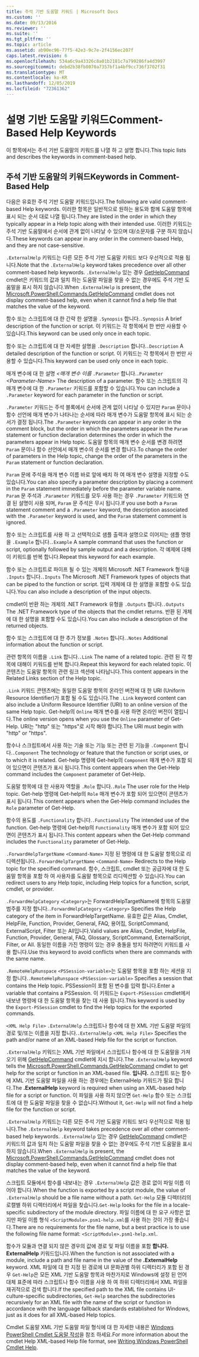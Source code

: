 ```yaml
---
title: 주석 기반 도움말 키워드 | Microsoft Docs
ms.custom: ''
ms.date: 09/13/2016
ms.reviewer: ''
ms.suite: ''
ms.tgt_pltfrm: ''
ms.topic: article
ms.assetid: ab90ec96-77f5-42e3-9c7e-2f4156ec207f
caps.latest.revision: 6
ms.openlocfilehash: 534a6c9a43326c8a01b2181c7a799286fa4d3997
ms.sourcegitcommit: debd2b38fb8070a7357bf1a4bf9cc736f3702f31
ms.translationtype: MT
ms.contentlocale: ko-KR
ms.lasthandoff: 12/05/2019
ms.locfileid: "72361362"
---
```

# <a name="comment-based-help-keywords"></a><span data-ttu-id="98d08-102">설명 기반 도움말 키워드</span><span class="sxs-lookup"><span data-stu-id="98d08-102">Comment-Based Help Keywords</span></span>

<span data-ttu-id="98d08-103">이 항목에서는 주석 기반 도움말의 키워드를 나열 하 고 설명 합니다.</span><span class="sxs-lookup"><span data-stu-id="98d08-103">This topic lists and describes the keywords in comment-based help.</span></span>

## <a name="keywords-in-comment-based-help"></a><span data-ttu-id="98d08-104">주석 기반 도움말의 키워드</span><span class="sxs-lookup"><span data-stu-id="98d08-104">Keywords in Comment-Based Help</span></span>

<span data-ttu-id="98d08-105">다음은 유효한 주석 기반 도움말 키워드입니다.</span><span class="sxs-lookup"><span data-stu-id="98d08-105">The following are valid comment-based Help keywords.</span></span> <span data-ttu-id="98d08-106">이러한 항목은 일반적으로 원하는 용도와 함께 도움말 항목에 표시 되는 순서 대로 나열 됩니다.</span><span class="sxs-lookup"><span data-stu-id="98d08-106">They are listed in the order in which they typically appear in a Help topic along with their intended use.</span></span> <span data-ttu-id="98d08-107">이러한 키워드는 주석 기반 도움말에서 순서에 관계 없이 나타날 수 있으며 대/소문자를 구분 하지 않습니다.</span><span class="sxs-lookup"><span data-stu-id="98d08-107">These keywords can appear in any order in the comment-based Help, and they are not case-sensitive.</span></span>

<span data-ttu-id="98d08-108">`.ExternalHelp` 키워드는 다른 모든 주석 기반 도움말 키워드 보다 우선적으로 적용 됩니다.</span><span class="sxs-lookup"><span data-stu-id="98d08-108">Note that the `.ExternalHelp` keyword takes precedence over all other comment-based help keywords.</span></span> <span data-ttu-id="98d08-109">`.ExternalHelp` 있는 경우 [GetHelpCommand](/dotnet/api/Microsoft.PowerShell.Commands.gethelpcommand) cmdlet은 키워드의 값과 일치 하는 도움말 파일을 찾을 수 없는 경우에도 주석 기반 도움말을 표시 하지 않습니다.</span><span class="sxs-lookup"><span data-stu-id="98d08-109">When `.ExternalHelp` is present, the [Microsoft.PowerShell.Commands.GetHelpCommand](/dotnet/api/Microsoft.PowerShell.Commands.gethelpcommand) cmdlet does not display comment-based help, even when it cannot find a help file that matches the value of the keyword.</span></span>

<span data-ttu-id="98d08-110">함수 또는 스크립트에 대 한 간략 한 설명을 `.Synopsis` 합니다.</span><span class="sxs-lookup"><span data-stu-id="98d08-110">`.Synopsis` A brief description of the function or script.</span></span> <span data-ttu-id="98d08-111">이 키워드는 각 항목에서 한 번만 사용할 수 있습니다.</span><span class="sxs-lookup"><span data-stu-id="98d08-111">This keyword can be used only once in each topic.</span></span>

<span data-ttu-id="98d08-112">함수 또는 스크립트에 대 한 자세한 설명을 `.Description` 합니다.</span><span class="sxs-lookup"><span data-stu-id="98d08-112">`.Description` A detailed description of the function or script.</span></span> <span data-ttu-id="98d08-113">이 키워드는 각 항목에서 한 번만 사용할 수 있습니다.</span><span class="sxs-lookup"><span data-stu-id="98d08-113">This keyword can be used only once in each topic.</span></span>

<span data-ttu-id="98d08-114">매개 변수에 대 한 설명 *\<매개 변수 이름* `.Parameter` 합니다.</span><span class="sxs-lookup"><span data-stu-id="98d08-114">`.Parameter` *\<Parameter-Name>* The description of a parameter.</span></span> <span data-ttu-id="98d08-115">함수 또는 스크립트의 각 매개 변수에 대 한 `.Parameter` 키워드를 포함할 수 있습니다.</span><span class="sxs-lookup"><span data-stu-id="98d08-115">You can include a `.Parameter` keyword for each parameter in the function or script.</span></span>

<span data-ttu-id="98d08-116">`.Parameter` 키워드는 주석 블록에서 순서에 관계 없이 나타날 수 있지만 `Param` 문이나 함수 선언에 매개 변수가 나타나는 순서에 따라 매개 변수가 도움말 항목에 표시 되는 순서가 결정 됩니다.</span><span class="sxs-lookup"><span data-stu-id="98d08-116">The `.Parameter` keywords can appear in any order in the comment block, but the order in which the parameters appear in the `Param` statement or function declaration determines the order in which the parameters appear in Help topic.</span></span> <span data-ttu-id="98d08-117">도움말 항목의 매개 변수 순서를 변경 하려면 `Param` 문이나 함수 선언에서 매개 변수의 순서를 변경 합니다.</span><span class="sxs-lookup"><span data-stu-id="98d08-117">To change the order of parameters in the Help topic, change the order of the parameters in the `Param` statement or function declaration.</span></span>

<span data-ttu-id="98d08-118">`Param` 문에 주석을 매개 변수 이름 바로 앞에 배치 하 여 매개 변수 설명을 지정할 수도 있습니다.</span><span class="sxs-lookup"><span data-stu-id="98d08-118">You can also specify a parameter description by placing a comment in the `Param` statement immediately before the parameter variable name.</span></span> <span data-ttu-id="98d08-119">`Param` 문 주석과 `.Parameter` 키워드를 모두 사용 하는 경우 `.Parameter` 키워드와 연결 된 설명이 사용 되며, `Param` 문 주석은 무시 됩니다.</span><span class="sxs-lookup"><span data-stu-id="98d08-119">If you use both a `Param` statement comment and a `.Parameter` keyword, the description associated with the `.Parameter` keyword is used, and the `Param` statement comment is ignored.</span></span>

<span data-ttu-id="98d08-120">함수 또는 스크립트를 사용 하 고 선택적으로 샘플 출력과 설명으로 이어지는 샘플 명령을 `.Example` 합니다.</span><span class="sxs-lookup"><span data-stu-id="98d08-120">`.Example` A sample command that uses the function or script, optionally followed by sample output and a description.</span></span> <span data-ttu-id="98d08-121">각 예제에 대해이 키워드를 반복 합니다.</span><span class="sxs-lookup"><span data-stu-id="98d08-121">Repeat this keyword for each example.</span></span>

<span data-ttu-id="98d08-122">함수 또는 스크립트로 파이프 될 수 있는 개체의 Microsoft .NET Framework 형식을 `.Inputs` 합니다.</span><span class="sxs-lookup"><span data-stu-id="98d08-122">`.Inputs` The Microsoft .NET Framework types of objects that can be piped to the function or script.</span></span> <span data-ttu-id="98d08-123">입력 개체에 대 한 설명을 포함할 수도 있습니다.</span><span class="sxs-lookup"><span data-stu-id="98d08-123">You can also include a description of the input objects.</span></span>

<span data-ttu-id="98d08-124">cmdlet이 반환 하는 개체의 .NET Framework 유형을 `.Outputs` 합니다.</span><span class="sxs-lookup"><span data-stu-id="98d08-124">`.Outputs` The .NET Framework type of the objects that the cmdlet returns.</span></span> <span data-ttu-id="98d08-125">반환 된 개체에 대 한 설명을 포함할 수도 있습니다.</span><span class="sxs-lookup"><span data-stu-id="98d08-125">You can also include a description of the returned objects.</span></span>

<span data-ttu-id="98d08-126">함수 또는 스크립트에 대 한 추가 정보를 `.Notes` 합니다.</span><span class="sxs-lookup"><span data-stu-id="98d08-126">`.Notes` Additional information about the function or script.</span></span>

<span data-ttu-id="98d08-127">관련 항목의 이름을 `.Link` 합니다.</span><span class="sxs-lookup"><span data-stu-id="98d08-127">`.Link` The name of a related topic.</span></span> <span data-ttu-id="98d08-128">관련 된 각 항목에 대해이 키워드를 반복 합니다.</span><span class="sxs-lookup"><span data-stu-id="98d08-128">Repeat this keyword for each related topic.</span></span> <span data-ttu-id="98d08-129">이 콘텐츠는 도움말 항목의 관련 링크 섹션에 나타납니다.</span><span class="sxs-lookup"><span data-stu-id="98d08-129">This content appears in the Related Links section of the Help topic.</span></span>

<span data-ttu-id="98d08-130">`.Link` 키워드 콘텐츠에는 동일한 도움말 항목의 온라인 버전에 대 한 URI (Uniform Resource Identifier)가 포함 될 수도 있습니다.</span><span class="sxs-lookup"><span data-stu-id="98d08-130">The `.Link` keyword content can also include a Uniform Resource Identifier (URI) to an online version of the same Help topic.</span></span> <span data-ttu-id="98d08-131">Get-help의 `Online` 매개 변수를 사용 하면 온라인 버전이 열립니다.</span><span class="sxs-lookup"><span data-stu-id="98d08-131">The online version opens when you use the `Online` parameter of Get-Help.</span></span> <span data-ttu-id="98d08-132">URI는 "http" 또는 "https"로 시작 해야 합니다.</span><span class="sxs-lookup"><span data-stu-id="98d08-132">The URI must begin with "http" or "https".</span></span>

<span data-ttu-id="98d08-133">함수나 스크립트에서 사용 하는 기술 또는 기능 또는 관련 된 기능을 `.Component` 합니다.</span><span class="sxs-lookup"><span data-stu-id="98d08-133">`.Component` The technology or feature that the function or script uses, or to which it is related.</span></span> <span data-ttu-id="98d08-134">Get-help 명령에 Get-help의 `Component` 매개 변수가 포함 되어 있으면이 콘텐츠가 표시 됩니다.</span><span class="sxs-lookup"><span data-stu-id="98d08-134">This content appears when the Get-Help command includes the `Component` parameter of Get-Help.</span></span>

<span data-ttu-id="98d08-135">도움말 항목에 대 한 사용자 역할을 `.Role` 합니다.</span><span class="sxs-lookup"><span data-stu-id="98d08-135">`.Role` The user role for the Help topic.</span></span> <span data-ttu-id="98d08-136">Get-help 명령에 Get-help의 `Role` 매개 변수가 포함 되어 있으면이 콘텐츠가 표시 됩니다.</span><span class="sxs-lookup"><span data-stu-id="98d08-136">This content appears when the Get-Help command includes the `Role` parameter of Get-Help.</span></span>

<span data-ttu-id="98d08-137">함수의 용도를 `.Functionality` 합니다.</span><span class="sxs-lookup"><span data-stu-id="98d08-137">`.Functionality` The intended use of the function.</span></span> <span data-ttu-id="98d08-138">Get-help 명령에 Get-help의 `Functionality` 매개 변수가 포함 되어 있으면이 콘텐츠가 표시 됩니다.</span><span class="sxs-lookup"><span data-stu-id="98d08-138">This content appears when the Get-Help command includes the `Functionality` parameter of Get-Help.</span></span>

<span data-ttu-id="98d08-139">`.ForwardHelpTargetName` `<Command-Name>` 지정 된 명령에 대 한 도움말 항목으로 리디렉션됩니다.</span><span class="sxs-lookup"><span data-stu-id="98d08-139">`.ForwardHelpTargetName` `<Command-Name>` Redirects to the Help topic for the specified command.</span></span> <span data-ttu-id="98d08-140">함수, 스크립트, cmdlet 또는 공급자에 대 한 도움말 항목을 포함 하 여 사용자를 도움말 항목으로 리디렉션할 수 있습니다.</span><span class="sxs-lookup"><span data-stu-id="98d08-140">You can redirect users to any Help topic, including Help topics for a function, script, cmdlet, or provider.</span></span>

<span data-ttu-id="98d08-141">`.ForwardHelpCategory` `<Category>`는 ForwardHelpTargetName에 항목의 도움말 범주를 지정 합니다.</span><span class="sxs-lookup"><span data-stu-id="98d08-141">`.ForwardHelpCategory` `<Category>` Specifies the Help category of the item in ForwardHelpTargetName.</span></span> <span data-ttu-id="98d08-142">유효한 값은 Alias, Cmdlet, HelpFile, Function, Provider, General, FAQ, 용어집, ScriptCommand, ExternalScript, Filter 또는 All입니다.</span><span class="sxs-lookup"><span data-stu-id="98d08-142">Valid values are Alias, Cmdlet, HelpFile, Function, Provider, General, FAQ, Glossary, ScriptCommand, ExternalScript, Filter, or All.</span></span> <span data-ttu-id="98d08-143">동일한 이름을 가진 명령이 있는 경우 충돌을 방지 하려면이 키워드를 사용 합니다.</span><span class="sxs-lookup"><span data-stu-id="98d08-143">Use this keyword to avoid conflicts when there are commands with the same name.</span></span>

<span data-ttu-id="98d08-144">`.RemoteHelpRunspace` `<PSSession-variable>`는 도움말 항목을 포함 하는 세션을 지정 합니다.</span><span class="sxs-lookup"><span data-stu-id="98d08-144">`.RemoteHelpRunspace` `<PSSession-variable>` Specifies a session that contains the Help topic.</span></span> <span data-ttu-id="98d08-145">PSSession이 포함 된 변수를 입력 합니다.</span><span class="sxs-lookup"><span data-stu-id="98d08-145">Enter a variable that contains a PSSession.</span></span> <span data-ttu-id="98d08-146">이 키워드는 `Export-PSSession` cmdlet에서 내보낸 명령에 대 한 도움말 항목을 찾는 데 사용 됩니다.</span><span class="sxs-lookup"><span data-stu-id="98d08-146">This keyword is used by the `Export-PSSession` cmdlet to find the Help topics for the exported commands.</span></span>

<span data-ttu-id="98d08-147">`<XML Help File>` `.ExternalHelp` 스크립트나 함수에 대 한 XML 기반 도움말 파일의 경로 및/또는 이름을 지정 합니다.</span><span class="sxs-lookup"><span data-stu-id="98d08-147">`.ExternalHelp` `<XML Help File>` Specifies the path and/or name of an XML-based Help file for the script or function.</span></span>

<span data-ttu-id="98d08-148">`.ExternalHelp` 키워드는 XML 기반 파일에서 스크립트나 함수에 대 한 도움말을 가져오기 위해 [GetHelpCommand](/dotnet/api/Microsoft.PowerShell.Commands.gethelpcommand) cmdlet에 지시 합니다.</span><span class="sxs-lookup"><span data-stu-id="98d08-148">The `.ExternalHelp` keyword tells the [Microsoft.PowerShell.Commands.GetHelpCommand](/dotnet/api/Microsoft.PowerShell.Commands.gethelpcommand) cmdlet to get help for the script or function in an XML-based file.</span></span> <span data-ttu-id="98d08-149">**입니다.** 스크립트 또는 함수에 XML 기반 도움말 파일을 사용 하는 경우에는 ExternalHelp 키워드가 필요 합니다.</span><span class="sxs-lookup"><span data-stu-id="98d08-149">The **.ExternalHelp** keyword is required when using an XML-based help file for a script or function.</span></span> <span data-ttu-id="98d08-150">이 파일을 사용 하지 않으면 `Get-Help` 함수 또는 스크립트에 대 한 도움말 파일을 찾을 수 없습니다.</span><span class="sxs-lookup"><span data-stu-id="98d08-150">Without it, `Get-Help` will not find a help file for the function or script.</span></span>

<span data-ttu-id="98d08-151">`.ExternalHelp` 키워드는 다른 모든 주석 기반 도움말 키워드 보다 우선적으로 적용 됩니다.</span><span class="sxs-lookup"><span data-stu-id="98d08-151">The `.ExternalHelp` keyword takes precedence over all other comment-based help keywords.</span></span> <span data-ttu-id="98d08-152">`.ExternalHelp` 있는 경우 [GetHelpCommand](/dotnet/api/Microsoft.PowerShell.Commands.gethelpcommand) cmdlet은 키워드의 값과 일치 하는 도움말 파일을 찾을 수 없는 경우에도 주석 기반 도움말을 표시 하지 않습니다.</span><span class="sxs-lookup"><span data-stu-id="98d08-152">When `.ExternalHelp` is present, the [Microsoft.PowerShell.Commands.GetHelpCommand](/dotnet/api/Microsoft.PowerShell.Commands.gethelpcommand) cmdlet does not display comment-based help, even when it cannot find a help file that matches the value of the keyword.</span></span>

<span data-ttu-id="98d08-153">스크립트 모듈에서 함수를 내보내는 경우 `.ExternalHelp` 값은 경로 없이 파일 이름 이어야 합니다.</span><span class="sxs-lookup"><span data-stu-id="98d08-153">When the function is exported by a script module, the value of `.ExternalHelp` should be a file name without a path.</span></span> <span data-ttu-id="98d08-154">`Get-Help` 모듈 디렉터리의 로캘별 하위 디렉터리에서 파일을 찾습니다.</span><span class="sxs-lookup"><span data-stu-id="98d08-154">`Get-Help` looks for the file in a locale-specific subdirectory of the module directory.</span></span> <span data-ttu-id="98d08-155">파일 이름에 대 한 요구 사항은 없지만 파일 이름 형식 `<ScriptModule>.psm1-help.xml`를 사용 하는 것이 가장 좋습니다.</span><span class="sxs-lookup"><span data-stu-id="98d08-155">There are no requirements for the file name, but a best practice is to use the following file name format: `<ScriptModule>.psm1-help.xml`.</span></span>

<span data-ttu-id="98d08-156">함수가 모듈과 연결 되지 않은 경우의 값에 경로 및 파일 이름을 포함 **합니다. ExternalHelp** 키워드입니다.</span><span class="sxs-lookup"><span data-stu-id="98d08-156">When the function is not associated with a module, include a path and file name in the value of the **.ExternalHelp** keyword.</span></span> <span data-ttu-id="98d08-157">XML 파일에 대 한 지정 된 경로에 UI 문화권별 하위 디렉터리가 포함 된 경우 `Get-Help`은 모든 XML 기반 도움말 항목과 마찬가지로 Windows에 설정 된 언어 대체 표준에 따라 스크립트나 함수 이름을 사용 하 여 하위 디렉터리에서 XML 파일을 재귀적으로 검색 합니다.</span><span class="sxs-lookup"><span data-stu-id="98d08-157">If the specified path to the XML file contains UI-culture-specific subdirectories, `Get-Help` searches the subdirectories recursively for an XML file with the name of the script or function in accordance with the language fallback standards established for Windows, just as it does for all XML-based Help topics.</span></span>

<span data-ttu-id="98d08-158">Cmdlet 도움말 XML 기반 도움말 파일 형식에 대 한 자세한 내용은 [Windows PowerShell Cmdlet 도움말 작성](./writing-help-for-windows-powershell-cmdlets.md)을 참조 하세요.</span><span class="sxs-lookup"><span data-stu-id="98d08-158">For more information about the cmdlet Help XML-based Help file format, see [Writing Windows PowerShell Cmdlet Help](./writing-help-for-windows-powershell-cmdlets.md).</span></span>